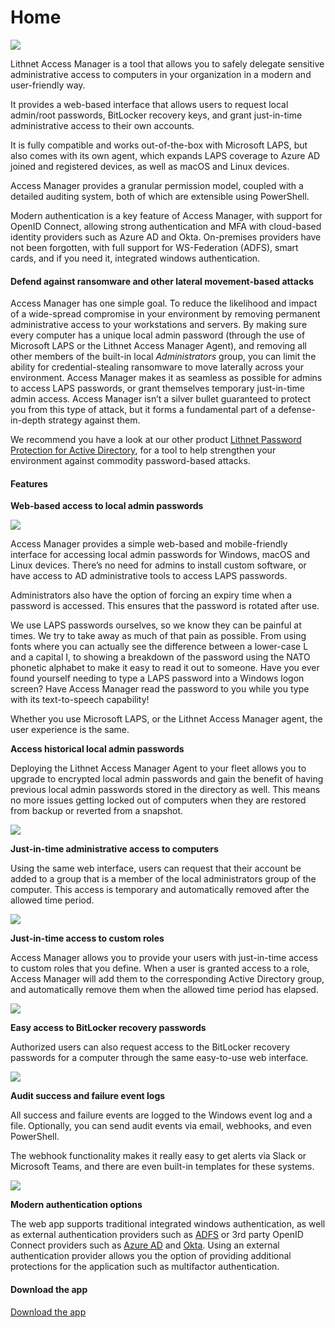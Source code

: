 # Home

![](<.gitbook/assets/access-manager-logo (1).png>)

Lithnet Access Manager is a tool that allows you to safely delegate sensitive administrative access to computers in your organization in a modern and user-friendly way.

It provides a web-based interface that allows users to request local admin/root passwords, BitLocker recovery keys, and grant just-in-time administrative access to their own accounts.

It is fully compatible and works out-of-the-box with Microsoft LAPS, but also comes with its own agent, which expands LAPS coverage to Azure AD joined and registered devices, as well as macOS and Linux devices.

Access Manager provides a granular permission model, coupled with a detailed auditing system, both of which are extensible using PowerShell.

Modern authentication is a key feature of Access Manager, with support for OpenID Connect, allowing strong authentication and MFA with cloud-based identity providers such as Azure AD and Okta. On-premises providers have not been forgotten, with full support for WS-Federation (ADFS), smart cards, and if you need it, integrated windows authentication.

#### Defend against ransomware and other lateral movement-based attacks

Access Manager has one simple goal. To reduce the likelihood and impact of a wide-spread compromise in your environment by removing permanent administrative access to your workstations and servers. By making sure every computer has a unique local admin password (through the use of Microsoft LAPS or the Lithnet Access Manager Agent), and removing all other members of the built-in local _Administrators_ group, you can limit the ability for credential-stealing ransomware to move laterally across your environment. Access Manager makes it as seamless as possible for admins to access LAPS passwords, or grant themselves temporary just-in-time admin access. Access Manager isn’t a silver bullet guaranteed to protect you from this type of attack, but it forms a fundamental part of a defense-in-depth strategy against them.

We recommend you have a look at our other product [Lithnet Password Protection for Active Directory](https://app.gitbook.com/o/vBowKyD3s68RayW1Slbx/s/Rx6UJbRvQ6gUvZ1vUvlK/), for a tool to help strengthen your environment against commodity password-based attacks.

#### Features

**Web-based access to local admin passwords**

![](.gitbook/assets/web-request-laps.gif)

Access Manager provides a simple web-based and mobile-friendly interface for accessing local admin passwords for Windows, macOS and Linux devices. There’s no need for admins to install custom software, or have access to AD administrative tools to access LAPS passwords.

Administrators also have the option of forcing an expiry time when a password is accessed. This ensures that the password is rotated after use.

We use LAPS passwords ourselves, so we know they can be painful at times. We try to take away as much of that pain as possible. From using fonts where you can actually see the difference between a lower-case L and a capital I, to showing a breakdown of the password using the NATO phonetic alphabet to make it easy to read it out to someone. Have you ever found yourself needing to type a LAPS password into a Windows logon screen? Have Access Manager read the password to you while you type with its text-to-speech capability!

Whether you use Microsoft LAPS, or the Lithnet Access Manager agent, the user experience is the same.

**Access historical local admin passwords**

Deploying the Lithnet Access Manager Agent to your fleet allows you to upgrade to encrypted local admin passwords and gain the benefit of having previous local admin passwords stored in the directory as well. This means no more issues getting locked out of computers when they are restored from backup or reverted from a snapshot.

![](.gitbook/assets/web-request-laps-history.gif)

**Just-in-time administrative access to computers**

Using the same web interface, users can request that their account be added to a group that is a member of the local administrators group of the computer. This access is temporary and automatically removed after the allowed time period.

![](.gitbook/assets/web-request-jit.gif)

**Just-in-time access to custom roles**

Access Manager allows you to provide your users with just-in-time access to custom roles that you define. When a user is granted access to a role, Access Manager will add them to the corresponding Active Directory group, and automatically remove them when the allowed time period has elapsed.

![](.gitbook/assets/web-request-jit-roles.gif)

**Easy access to BitLocker recovery passwords**

Authorized users can also request access to the BitLocker recovery passwords for a computer through the same easy-to-use web interface.

![](.gitbook/assets/web-request-bitlocker.gif)

**Audit success and failure event logs**

All success and failure events are logged to the Windows event log and a file. Optionally, you can send audit events via email, webhooks, and even PowerShell.

The webhook functionality makes it really easy to get alerts via Slack or Microsoft Teams, and there are even built-in templates for these systems.

![](<.gitbook/assets/auditing-example-slack (1).png>)

**Modern authentication options**

The web app supports traditional integrated windows authentication, as well as external authentication providers such as [ADFS](configuration/setting-up-authentication/setting-up-authentication-with-adfs.md) or 3rd party OpenID Connect providers such as [Azure AD](configuration/setting-up-authentication/setting-up-authentication-with-azure-ad.md) and [Okta](configuration/setting-up-authentication/setting-up-authentication-with-okta.md). Using an external authentication provider allows you the option of providing additional protections for the application such as multifactor authentication.

#### Download the app

[Download the app](installation/downloads.md)
